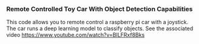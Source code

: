 ### Remote Controlled Toy Car With Object Detection Capabilities
This code allows you to remote control a raspberry pi car with a joystick. The car runs a deep learning model to classify objects. 
See the associated video https://www.youtube.com/watch?v=BlLFRxf8Bks

